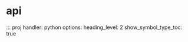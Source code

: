 # api

::: proj
    handler: python
    options:
        heading_level: 2
        show_symbol_type_toc: true